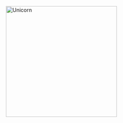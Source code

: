 <img align="right" width=300px alt="Unicorn" src="https://c.tenor.com/pBdSZujHiacAAAAM/tkthao219-bunny.gif" />
